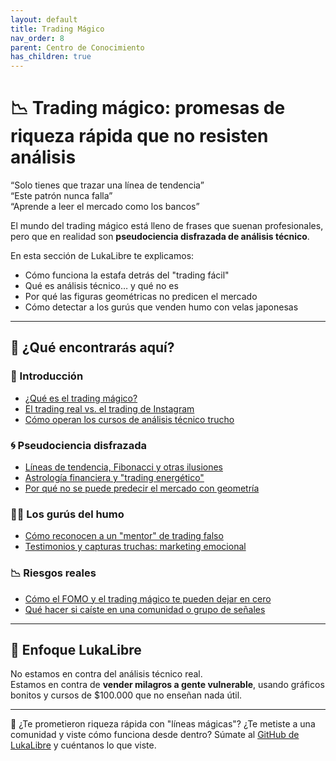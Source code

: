 ```yaml
---
layout: default
title: Trading Mágico
nav_order: 8
parent: Centro de Conocimiento
has_children: true
---
```


# 📉 Trading mágico: promesas de riqueza rápida que no resisten análisis

“Solo tienes que trazar una línea de tendencia”  
“Este patrón nunca falla”  
“Aprende a leer el mercado como los bancos”

El mundo del trading mágico está lleno de frases que suenan profesionales, pero que en realidad son **pseudociencia disfrazada de análisis técnico**.

En esta sección de LukaLibre te explicamos:

- Cómo funciona la estafa detrás del "trading fácil"
- Qué es análisis técnico… y qué no es
- Por qué las figuras geométricas no predicen el mercado
- Cómo detectar a los gurús que venden humo con velas japonesas

---

## 🧠 ¿Qué encontrarás aquí?

### 🧙 Introducción

- [¿Qué es el trading mágico?](que-es-el-trading-magico.md)
- [El trading real vs. el trading de Instagram](trading-real-vs-instagram.md)
- [Cómo operan los cursos de análisis técnico trucho](cursos-falsos.md)

### 🌀 Pseudociencia disfrazada

- [Líneas de tendencia, Fibonacci y otras ilusiones](ilusiones-graficas.md)
- [Astrología financiera y "trading energético"](trading-esoterico.md)
- [Por qué no se puede predecir el mercado con geometría](geometria-financiera.md)

### 👨‍🏫 Los gurús del humo

- [Cómo reconocen a un "mentor" de trading falso](mentor-de-trading.md)
- [Testimonios y capturas truchas: marketing emocional](testimonios-falsos.md)

### 📉 Riesgos reales

- [Cómo el FOMO y el trading mágico te pueden dejar en cero](fomo-trading.md)
- [Qué hacer si caíste en una comunidad o grupo de señales](salir-de-una-estafa.md)

---

## 🧭 Enfoque LukaLibre

No estamos en contra del análisis técnico real.  
Estamos en contra de **vender milagros a gente vulnerable**, usando gráficos bonitos y cursos de $100.000 que no enseñan nada útil.

---

📌 ¿Te prometieron riqueza rápida con "líneas mágicas"? ¿Te metiste a una comunidad y viste cómo funciona desde dentro? Súmate al [GitHub de LukaLibre](https://github.com/raestrada/lukalibre) y cuéntanos lo que viste.
